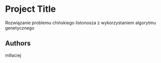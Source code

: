 # Project Title

Rozwiązanie problemu chińskiego listonosza z wykorzystaniem algorytmu genetycznego

## Authors

m9aciej







